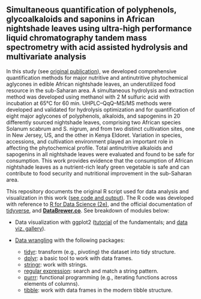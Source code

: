 ## Simultaneous quantification of polyphenols, glycoalkaloids and saponins in African nightshade leaves using ultra-high performance liquid chromatography tandem mass spectrometry with acid assisted hydrolysis and multivariate analysis

In this study (see [original publication](https://www.sciencedirect.com/science/article/abs/pii/S0308814619321752?via%3Dihub)), we developed comprehensive quantification methods for major nutritive and antinutritive phytochemical aglycones in edible African nightshade leaves, an underutilized food resource in the sub-Saharan area. A simultaneous hydrolysis and extraction method was developed using methanol with 2 M sulfuric acid with incubation at 65°C for 60 min. UHPLC–QqQ–MS/MS methods were developed and validated for hydrolysis optimization and for quantification of eight major aglycones of polyphenols, alkaloids, and sapogenins in 20 differently sourced nightshade leaves, comprising two African species Solanum scabrum and S. nigrum, and from two distinct cultivation sites, one in New Jersey, US, and the other in Kenya Eldoret. Variation in species, accessions, and cultivation environment played an important role in affecting the phytochemical profile. Total antinutritive alkaloids and sapogenins in all nightshade leaves were evaluated and found to be safe for consumption. This work provides evidence that the consumption of African nightshade leaves as a nutrient-rich leafy green vegetable is safe and can contribute to food security and nutritional improvement in the sub-Saharan area.

This repository documents the original R script used for data analysis and visualization in this work ([see code and output](https://yuanbofaith.github.io/NSleaf_PhytochemQqQ/)). The R code was developed with reference to [R for Data Science (2e)](https://r4ds.hadley.nz/), and the official documentation of [tidyverse](https://www.tidyverse.org/), and [**DataBrewer.co**](https://www.databrewer.co/). See breakdown of modules below:

- Data visualization with ggplot2 ([tutorial](https://www.databrewer.co/R/visualization/introduction) of the fundamentals; and [data viz. gallery](https://www.databrewer.co/R/gallery)).

- [Data wrangling](https://www.databrewer.co/R/data-wrangling) with the following packages:
  - [tidyr](https://www.databrewer.co/R/data-wrangling/tidyr/introduction): transform (e.g., pivoting) the dataset into tidy structure.
  - [dplyr](https://www.databrewer.co/R/data-wrangling/dplyr/0-introduction): a basic tool to work with data frames.     
  - [stringr](https://www.databrewer.co/R/data-wrangling/stringr/0-introduction): work with strings. 
  - [regular expression](https://www.databrewer.co/R/data-wrangling/regular-expression/0-introduction): search and match a string pattern.
  - [purrr](https://www.databrewer.co/R/data-wrangling/purrr/introduction): functional programming (e.g., iterating functions across elements of columns).
  - [tibble](https://www.databrewer.co/R/data-wrangling/tibble/introduction): work with data frames in the modern tibble structure.
  
